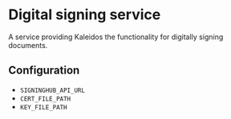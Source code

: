 # Digital signing service

A service providing Kaleidos the functionality for digitally signing documents. 

## Configuration

- `SIGNINGHUB_API_URL`  
- `CERT_FILE_PATH`
- `KEY_FILE_PATH`
